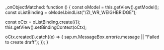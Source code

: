 _onObjectMatched: function () {
  const oModel = this.getView().getModel();
  const oListBinding = oModel.bindList("/ZI_WR_WEIGHBRIDGE");

  const oCtx = oListBinding.create({});
  this.getView().setBindingContext(oCtx);

  oCtx.created().catch((e) => {
    sap.m.MessageBox.error(e.message || "Failed to create draft");
  });
}
